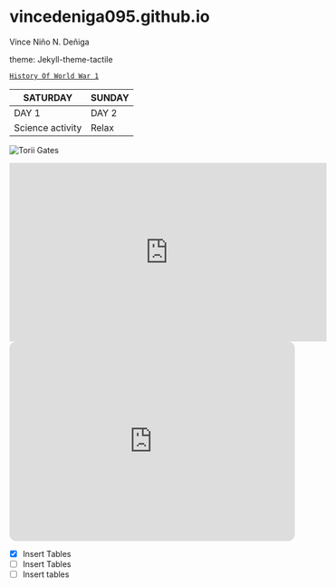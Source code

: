 # vincedeniga095.github.io
Vince Niño N. Deñiga

theme: Jekyll-theme-tactile



[`History Of World War 1`](https://www.history.com/topics/world-war-i/world-war-i-history)


| SATURDAY | SUNDAY |
| ----------- | ----------- |
| DAY 1 | DAY 2 |
| Science activity | Relax |


![Torii Gates](https://blog.japanwondertravel.com/wp-content/uploads/2020/12/cait-ellis-tNUCxkvafzY-unsplash-scaled.jpg)


<iframe width="560" height="315" src="https://www.youtube.com/embed/R6JdoWT75HA" title="YouTube video player" frameborder="0" allow="accelerometer; autoplay; clipboard-write; encrypted-media; gyroscope; picture-in-picture; web-share" allowfullscreen></iframe>
 
 
 
 
<iframe style="border-radius:12px" src="https://open.spotify.com/embed/playlist/37i9dQZF1DX9sIqqvKsjG8?utm_source=generator" width="100%" height="352" frameBorder="0" allowfullscreen="" allow="autoplay; clipboard-write; encrypted-media; fullscreen; picture-in-picture" loading="lazy"></iframe>



- [x] Insert Tables
- [ ] Insert Tables
- [ ] Insert tables

